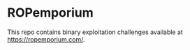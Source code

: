 # ROPemporium

This repo contains binary exploitation challenges available at https://ropemporium.com/.

